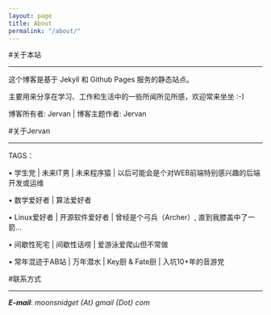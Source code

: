 ```yaml
---
layout: page
title: About
permalink: "/about/"
---
```


#关于本站
___

这个博客是基于 Jekyll 和 Github Pages 服务的静态站点。		

主要用来分享在学习、工作和生活中的一些所闻所见所感，欢迎常来坐坐 :-)		

博客所有者: Jervan | 博客主题作者: Jervan		

#关于Jervan
___

TAGS：

  • 学生党 | 未来IT男 | 未来程序猿 | 以后可能会是个对WEB前端特别感兴趣的后端开发或运维

  • 数学爱好者 | 算法爱好者

  • Linux爱好者 | 开源软件爱好者 | 曾经是个弓兵（Archer）, 直到我膝盖中了一箭...

  • 间歇性死宅 | 间歇性话唠 | 爱游泳爱爬山但不常做

  • 常年混迹于AB站 | 万年潜水 | Key厨 & Fate厨 | 入坑10+年的音游党

    

#联系方式
___

___E-mail___: _moonsnidget {At} gmail {Dot} com_